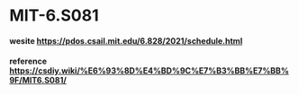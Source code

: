 # MIT-6.S081
#### wesite https://pdos.csail.mit.edu/6.828/2021/schedule.html
#### reference https://csdiy.wiki/%E6%93%8D%E4%BD%9C%E7%B3%BB%E7%BB%9F/MIT6.S081/
